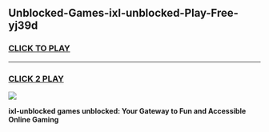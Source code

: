 
## Unblocked-Games-ixl-unblocked-Play-Free-yj39d
<h3>
<a href="https://premium76.site?title=ixl-unblocked&ref=10A">CLICK TO PLAY</a></h3>
<hr>

<h3>
<a href="https://premium76.site?title=ixl-unblocked&ref=10A">CLICK 2 PLAY</a>
  
</h3>

<a href="https://premium76.site?title=ixl-unblocked&ref=10A"><img src="https://clearcache.store/games.png"></a>


**ixl-unblocked games unblocked: Your Gateway to Fun and Accessible Online Gaming**
